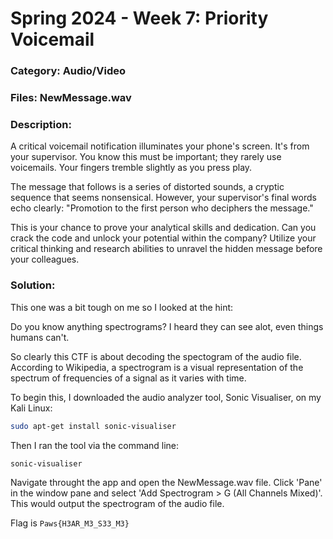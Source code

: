 # Spring 2024 - Week 7: Priority Voicemail

### Category: Audio/Video

### Files: NewMessage.wav

### Description: 
A critical voicemail notification illuminates your phone's screen. It's from your supervisor. You know this must be important; they rarely use voicemails.  Your fingers tremble slightly as you press play.

The message that follows is a series of distorted sounds, a cryptic sequence that seems nonsensical.  However, your supervisor's final words echo clearly: "Promotion to the first person who deciphers the message."

This is your chance to prove your analytical skills and dedication.  Can you crack the code and unlock your potential within the company? Utilize your critical thinking and research abilities to unravel the hidden message before your colleagues.

### Solution:
This one was a bit tough on me so I looked at the hint:

Do you know anything spectrograms? I heard they can see alot, even things humans can't.

So clearly this CTF is about decoding the spectogram of the audio file. According to Wikipedia, a spectrogram is a visual representation of the spectrum of frequencies of a signal as it varies with time.

To begin this, I downloaded the audio analyzer tool, Sonic Visualiser, on my Kali Linux:
```bash
sudo apt-get install sonic-visualiser
```

Then I ran the tool via the command line:
```bash
sonic-visualiser
```

Navigate throught the app and open the NewMessage.wav file. Click 'Pane' in the window pane and select 'Add Spectrogram > G (All Channels Mixed)'. This would output the spectrogram of the audio file.

Flag is `Paws{H3AR_M3_S33_M3}`
